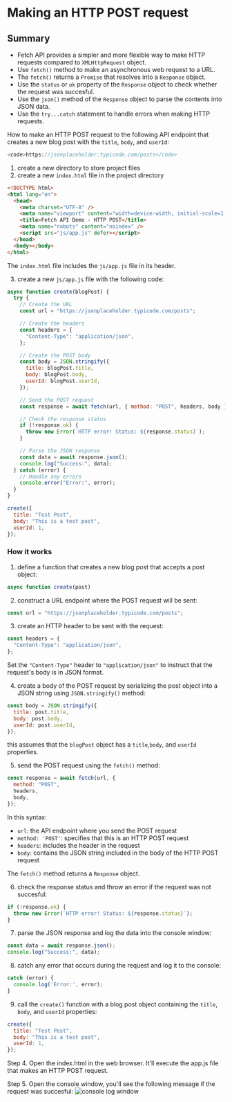 # Making an HTTP POST request

## Summary

- Fetch API provides a simpler and more flexible way to make HTTP requests compared to `XMLHttpRequest` object.
- Use `fetch()` method to make an asynchronous web request to a URL.
- The `fetch()` returns a `Promise` that resolves into a `Response` object.
- Use the `status` or `ok` property of the `Response` object to check whether the request was succesful.
- Use the `json()` method of the `Response` object to parse the contents into JSON data.
- Use the `try...catch` statement to handle errors when making HTTP requests.

How to make an HTTP POST request to the following API endpoint that creates a new blog post with the `title`, `body`, and `userId`:

```js
<code>https://jsonplaceholder.typicode.com/posts</code>
```

1. create a new directory to store project files
2. create a new `index.html` file in the project directory

```html
<!DOCTYPE html>
<html lang="en">
  <head>
    <meta charset="UTF-8" />
    <meta name="viewport" content="width=device-width, initial-scale=1.0" />
    <title>Fetch API Demo - HTTP POST</title>
    <meta name="robots" content="noindex" />
    <script src="js/app.js" defer></script>
  </head>
  <body></body>
</html>
```

The `index.html` file includes the `js/app.js` file in its header.

3. create a new `js/app.js` file with the following code:

```js
async function create(blogPost) {
  try {
    // Create the URL
    const url = "https://jsonplaceholder.typicode.com/posts";

    // Create the headers
    const headers = {
      "Content-Type": "application/json",
    };

    // Create the POST body
    const body = JSON.stringify({
      title: blogPost.title,
      body: blogPost.body,
      userId: blogPost.userId,
    });

    // Send the POST request
    const response = await fetch(url, { method: "POST", headers, body });

    // Check the response status
    if (!response.ok) {
      throw new Error(`HTTP error! Status: ${response.status}`);
    }

    // Parse the JSON response
    const data = await response.json();
    console.log("Success:", data);
  } catch (error) {
    // Handle any errors
    console.error("Error:", error);
  }
}

create({
  title: "Test Post",
  body: "This is a test post",
  userId: 1,
});
```

### How it works

1. define a function that creates a new blog post that accepts a post object:

```js
async function create(post)
```

2. construct a URL endpoint where the POST request will be sent:

```js
const url = "https://jsonplaceholder.typicode.com/posts";
```

3. create an HTTP header to be sent with the request:

```js
const headers = {
  "Content-Type": "application/json",
};
```

Set the `"Content-Type"` header to `"application/json"` to instruct that the request's body is in JSON format.

4. create a body of the POST request by serializing the post object into a JSON string using `JSON.stringify()` method:

```js
const body = JSON.stringify({
  title: post.title,
  body: post.body,
  userId: post.userId,
});
```

this assumes that the `blogPost` object has a `title`,`body`, and `userId` properties.

5. send the POST request using the `fetch()` method:

```js
const response = await fetch(url, {
  method: "POST",
  headers,
  body,
});
```

In this syntax:

- `url`: the API endpoint where you send the POST request
- `method: 'POST'`: specifies that this is an HTTP POST request
- `headers`: includes the header in the request
- `body`: contains the JSON string included in the body of the HTTP POST request

The `fetch()` method returns a `Response` object.

6. check the response status and throw an error if the request was not succesful:

```js
if (!response.ok) {
  throw new Error(`HTTP error! Status: ${response.status}`);
}
```

7. parse the JSON response and log the data into the console window:

```js
const data = await response.json();
console.log("Success:", data);
```

8. catch any error that occurs during the request and log it to the console:

```js
catch (error) {
  console.log('Error:', error);
}
```

9. call the `create()` function with a blog post object containing the `title`, `body`, and `userId` properties:

```js
create({
  title: "Test Post",
  body: "This is a test post",
  userId: 1,
});
```

Step 4. Open the index.html in the web browser. It'll execute the app.js file that makes an HTTP POST request.

Step 5. Open the console window, you'll see the following message if the request was succesful:
![console log window](https://www.javascripttutorial.net/wp-content/uploads/2024/08/javascript-fetch-api-post-method.png)
